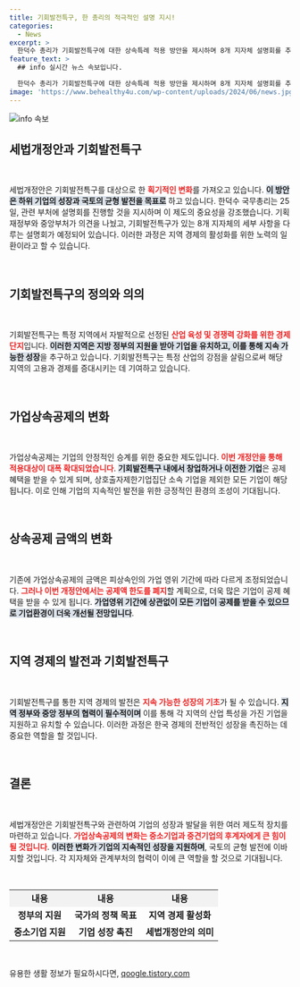 ```yaml
---
title: 기회발전특구, 한 총리의 적극적인 설명 지시!
categories:
  - News
excerpt: >
  한덕수 총리가 기회발전특구에 대한 상속특례 적용 방안을 제시하며 8개 지자체 설명회를 추진한다. 새로운 세법 개정안은 기업의 상속세 부담을 줄여 기업 성장과 지역 발전을 도모할 것으로 기대된다.
feature_text: >
  ## info 실시간 뉴스 속보입니다.

  한덕수 총리가 기회발전특구에 대한 상속특례 적용 방안을 제시하며 8개 지자체 설명회를 추진한다. 새로운 세법 개정안은 기업의 상속세 부담을 줄여 기업 성장과 지역 발전을 도모할 것으로 기대된다.
image: 'https://www.behealthy4u.com/wp-content/uploads/2024/06/news.jpg'
---
```


<p><img src="https://www.behealthy4u.com/wp-content/uploads/2024/06/news.jpg" alt="info 속보" /></p>

<h2 data-ke-size="size26">세법개정안과 기회발전특구</h2>

<p data-ke-size="size16">&nbsp;</p>

<p>세법개정안은 기회발전특구를 대상으로 한 <b><span style="color: #ee2323;">획기적인 변화</span></b>를 가져오고 있습니다. <b><span style="background-color: #21538527;">이 방안은 하위 기업의 성장과 국토의 균형 발전을 목표로</span></b> 하고 있습니다. 한덕수 국무총리는 25일, 관련 부처에 설명회를 진행할 것을 지시하며 이 제도의 중요성을 강조했습니다. 기획재정부와 중앙부처가 의견을 나눴고, 기회발전특구가 있는 8개 지자체의 세부 사항을 다루는 설명회가 예정되어 있습니다. 이러한 과정은 지역 경제의 활성화를 위한 노력의 일환이라고 할 수 있습니다.</p>

<p data-ke-size="size16">&nbsp;</p>

<h2 data-ke-size="size26">기회발전특구의 정의와 의의</h2>

<p data-ke-size="size16">&nbsp;</p>

<p>기회발전특구는 특정 지역에서 자발적으로 선정된 <b><span style="color: #ee2323;">산업 육성 및 경쟁력 강화를 위한 경제단지</span></b>입니다. <b><span style="background-color: #21538527;">이러한 지역은 지방 정부의 지원을 받아 기업을 유치하고, 이를 통해 지속 가능한 성장</span></b>을 추구하고 있습니다. 기회발전특구는 특정 산업의 강점을 살림으로써 해당 지역의 고용과 경제를 증대시키는 데 기여하고 있습니다.</p>

<p data-ke-size="size16">&nbsp;</p>

<h2 data-ke-size="size26">가업상속공제의 변화</h2>

<p data-ke-size="size16">&nbsp;</p>

<p>가업상속공제는 기업의 안정적인 승계를 위한 중요한 제도입니다. <b><span style="color: #ee2323;">이번 개정안을 통해 적용대상이 대폭 확대되었습니다</span></b>. <b><span style="background-color: #21538527;">기회발전특구 내에서 창업하거나 이전한 기업</span></b>은 공제 혜택을 받을 수 있게 되며, 상호출자제한기업집단 소속 기업을 제외한 모든 기업이 해당됩니다. 이로 인해 기업의 지속적인 발전을 위한 긍정적인 환경의 조성이 기대됩니다.</p>

<p data-ke-size="size16">&nbsp;</p>

<h2 data-ke-size="size26">상속공제 금액의 변화</h2>

<p data-ke-size="size16">&nbsp;</p>

<p>기존에 가업상속공제의 금액은 피상속인의 가업 영위 기간에 따라 다르게 조정되었습니다. <b><span style="color: #ee2323;">그러나 이번 개정안에서는 공제액 한도를 폐지</span></b>할 계획으로, 더욱 많은 기업이 공제 혜택을 받을 수 있게 됩니다. <b><span style="background-color: #21538527;">가업영위 기간에 상관없이 모든 기업이 공제를 받을 수 있으므로 기업환경이 더욱 개선될 전망입니다</span></b>.</p>

<p data-ke-size="size16">&nbsp;</p>

<h2 data-ke-size="size26">지역 경제의 발전과 기회발전특구</h2>

<p data-ke-size="size16">&nbsp;</p>

<p>기회발전특구를 통한 지역 경제의 발전은 <b><span style="color: #ee2323;">지속 가능한 성장의 기초</span></b>가 될 수 있습니다. <b><span style="background-color: #21538527;">지역 정부와 중앙 정부의 협력이 필수적이며</span></b> 이를 통해 각 지역의 산업 특성을 가진 기업을 지원하고 유치할 수 있습니다. 이러한 과정은 한국 경제의 전반적인 성장을 촉진하는 데 중요한 역할을 할 것입니다.</p>

<p data-ke-size="size16">&nbsp;</p>

<h2 data-ke-size="size26">결론</h2>

<p data-ke-size="size16">&nbsp;</p>

<p>세법개정안은 기회발전특구와 관련하여 기업의 성장과 발달을 위한 여러 제도적 장치를 마련하고 있습니다. <b><span style="color: #ee2323;">가업상속공제의 변화는 중소기업과 중견기업의 후계자에게 큰 힘이 될 것입니다</span></b>. <b><span style="background-color: #21538527;">이러한 변화가 기업의 지속적인 성장을 지원하며</span></b>, 국토의 균형 발전에 이바지할 것입니다. 각 지자체와 관계부처의 협력이 이에 큰 역할을 할 것으로 기대됩니다.</p>

<p data-ke-size="size16">&nbsp;</p>

<table style="width: 100%; border-collapse: collapse;">
    <tr style="background-color: #f2f2f2;">
        <td style="text-align: center; height: 30px;"><b>내용</b></td>
        <td style="text-align: center; height: 30px;"><b>내용</b></td>
        <td style="text-align: center; height: 30px;"><b>내용</b></td>
    </tr>
    <tr>
        <td style="text-align: center; height: 27px;"><b>정부의 지원</b></td>
        <td style="text-align: center; height: 27px;"><b>국가의 정책 목표</b></td>
        <td style="text-align: center; height: 27px;"><b>지역 경제 활성화</b></td>
    </tr>
    <tr>
        <td style="text-align: center; height: 27px;"><b>중소기업 지원</b></td>
        <td style="text-align: center; height: 27px;"><b>기업 성장 촉진</b></td>
        <td style="text-align: center; height: 27px;"><b>세법개정안의 의미</b></td>
    </tr>
</table>

<p data-ke-size="size16">&nbsp;</p>
유용한 생활 정보가 필요하시다면, <a href="https://qoogle.tistory.com" rel="dofollow">qoogle.tistory.com</a>


